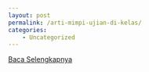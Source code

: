 ```yaml
---
layout: post
permalink: /arti-mimpi-ujian-di-kelas/
categories:
    - Uncategorized
---
```


[Baca Selengkapnya](/02)
